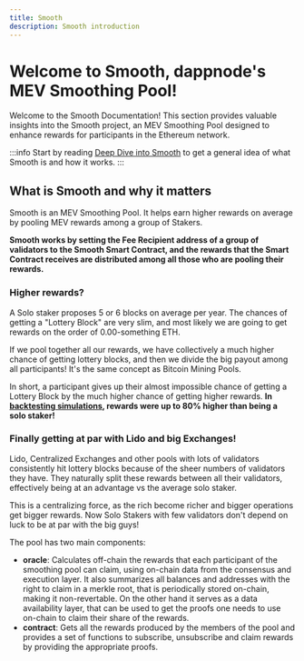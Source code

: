 ```yaml
---
title: Smooth
description: Smooth introduction
---
```


# Welcome to Smooth, dappnode's MEV Smoothing Pool!

Welcome to the Smooth Documentation! This section provides valuable insights into the Smooth project, an MEV Smoothing Pool designed to enhance rewards for participants in the Ethereum network. 

:::info
Start by reading [Deep Dive into Smooth](/docs/smooth/deep-dive-into-smooth/overview.md) to get a general idea of what Smooth is and how it works.
:::
## What is Smooth and why it matters

Smooth is an MEV Smoothing Pool. It helps earn higher rewards on average by pooling MEV rewards among a group of Stakers. 

**Smooth works by setting the Fee Recipient address of a group of validators to the Smooth Smart Contract, and the rewards that the Smart Contract receives are distributed among all those who are pooling their rewards.**

### Higher rewards?

A Solo staker proposes 5 or 6 blocks on average per year. The chances of getting a "Lottery Block" are very slim, and most likely we are going to get rewards on the order of 0.00-something ETH. 

If we pool together all our rewards, we have collectively a much higher chance of getting lottery blocks, and then we divide the big payout among all participants! It's the same concept as Bitcoin Mining Pools.

In short, a participant gives up their almost impossible chance of getting a Lottery Block by the much higher chance of getting higher rewards. **In [backtesting simulations](https://github.com/htimsk/SPanalysis), rewards were up to 80% higher than being a solo staker!**

### Finally getting at par with Lido and big Exchanges!

Lido, Centralized Exchanges and other pools with lots of validators consistently hit lottery blocks because of the sheer numbers of validators they have. They naturally split these rewards between all their validators, effectively being at an advantage vs the average solo staker. 

This is a centralizing force, as the rich become richer and bigger operations get bigger rewards. Now Solo Stakers with few validators don't depend on luck to be at par with the big guys!

The pool has two main components:
* **oracle**: Calculates off-chain the rewards that each participant of the smoothing pool can claim, using on-chain data from the consensus and execution layer. It also summarizes all balances and addresses with the right to claim in a merkle root, that is periodically stored on-chain, making it non-revertable. On the other hand it serves as a data availability layer, that can be used to get the proofs one needs to use on-chain to claim their share of the rewards.
* **contract**: Gets all the rewards produced by the members of the pool and provides a set of functions to subscribe, unsubscribe and claim rewards by providing the appropriate proofs.
